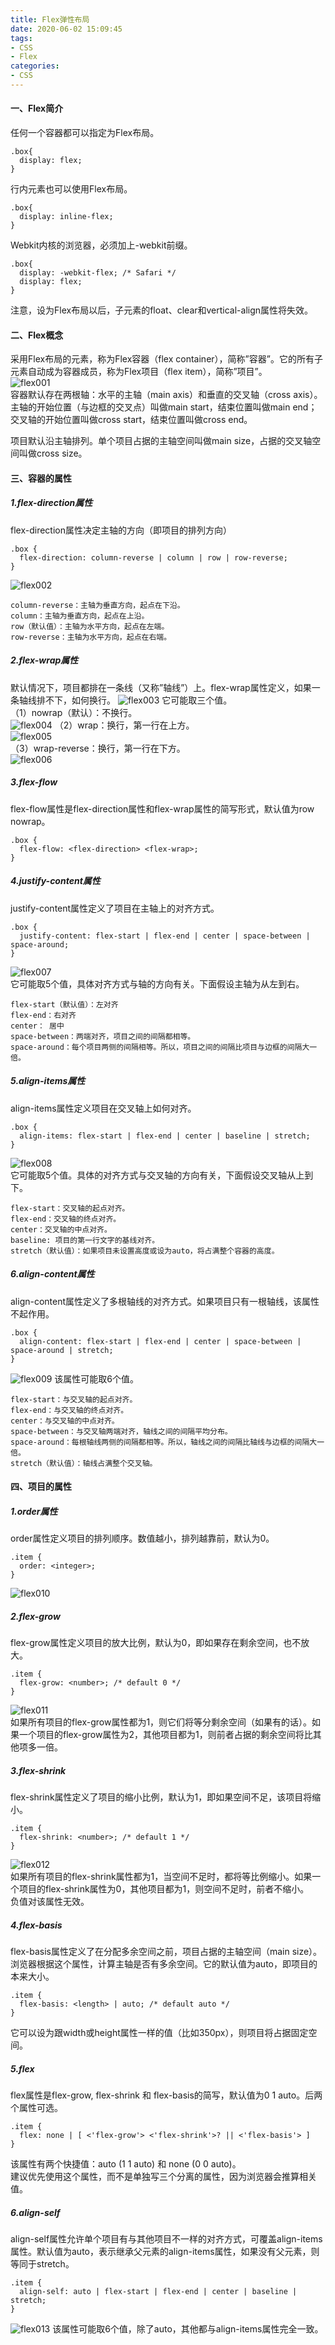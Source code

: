 ```yaml
---
title: Flex弹性布局
date: 2020-06-02 15:09:45
tags:
- CSS
- Flex
categories:
- CSS
---
```

#### 一、Flex简介
任何一个容器都可以指定为Flex布局。
<!--more-->
```
.box{
  display: flex;
}
```
行内元素也可以使用Flex布局。
```
.box{
  display: inline-flex;
}
```
Webkit内核的浏览器，必须加上-webkit前缀。
```
.box{
  display: -webkit-flex; /* Safari */
  display: flex;
}
```
注意，设为Flex布局以后，子元素的float、clear和vertical-align属性将失效。
#### 二、Flex概念
采用Flex布局的元素，称为Flex容器（flex container），简称”容器”。它的所有子元素自动成为容器成员，称为Flex项目（flex item），简称”项目”。  
![flex001](http://alivnram-test.oss-cn-beijing.aliyuncs.com/alivnblog/flex001.jpg)  
容器默认存在两根轴：水平的主轴（main axis）和垂直的交叉轴（cross axis）。主轴的开始位置（与边框的交叉点）叫做main start，结束位置叫做main end；交叉轴的开始位置叫做cross start，结束位置叫做cross end。

项目默认沿主轴排列。单个项目占据的主轴空间叫做main size，占据的交叉轴空间叫做cross size。
#### 三、容器的属性
##### 1.flex-direction属性
flex-direction属性决定主轴的方向（即项目的排列方向）
```
.box {
  flex-direction: column-reverse | column | row | row-reverse;
}
```
![flex002](http://alivnram-test.oss-cn-beijing.aliyuncs.com/alivnblog/flex002.jpg) 
```
column-reverse：主轴为垂直方向，起点在下沿。
column：主轴为垂直方向，起点在上沿。
row（默认值）：主轴为水平方向，起点在左端。
row-reverse：主轴为水平方向，起点在右端。
```
##### 2.flex-wrap属性
默认情况下，项目都排在一条线（又称”轴线”）上。flex-wrap属性定义，如果一条轴线排不下，如何换行。
![flex003](http://alivnram-test.oss-cn-beijing.aliyuncs.com/alivnblog/flex003.jpg) 
它可能取三个值。  
（1）nowrap（默认）：不换行。    
![flex004](http://alivnram-test.oss-cn-beijing.aliyuncs.com/alivnblog/flex004.jpg) 
（2）wrap：换行，第一行在上方。    
![flex005](http://alivnram-test.oss-cn-beijing.aliyuncs.com/alivnblog/flex005.jpg)  
（3）wrap-reverse：换行，第一行在下方。  
![flex006](http://alivnram-test.oss-cn-beijing.aliyuncs.com/alivnblog/flex006.jpg) 
##### 3.flex-flow
flex-flow属性是flex-direction属性和flex-wrap属性的简写形式，默认值为row nowrap。
```
.box {
  flex-flow: <flex-direction> <flex-wrap>;
}
```
##### 4.justify-content属性
justify-content属性定义了项目在主轴上的对齐方式。
```
.box {
  justify-content: flex-start | flex-end | center | space-between | space-around;
}
```
![flex007](http://alivnram-test.oss-cn-beijing.aliyuncs.com/alivnblog/flex007.jpg)  
它可能取5个值，具体对齐方式与轴的方向有关。下面假设主轴为从左到右。
```
flex-start（默认值）：左对齐
flex-end：右对齐
center： 居中
space-between：两端对齐，项目之间的间隔都相等。
space-around：每个项目两侧的间隔相等。所以，项目之间的间隔比项目与边框的间隔大一倍。
```
##### 5.align-items属性
align-items属性定义项目在交叉轴上如何对齐。
```
.box {
  align-items: flex-start | flex-end | center | baseline | stretch;
}
```
![flex008](http://alivnram-test.oss-cn-beijing.aliyuncs.com/alivnblog/flex008.jpg)  
它可能取5个值。具体的对齐方式与交叉轴的方向有关，下面假设交叉轴从上到下。
```
flex-start：交叉轴的起点对齐。
flex-end：交叉轴的终点对齐。
center：交叉轴的中点对齐。
baseline: 项目的第一行文字的基线对齐。
stretch（默认值）：如果项目未设置高度或设为auto，将占满整个容器的高度。
```
##### 6.align-content属性
align-content属性定义了多根轴线的对齐方式。如果项目只有一根轴线，该属性不起作用。
```
.box {
  align-content: flex-start | flex-end | center | space-between | space-around | stretch;
}
```
![flex009](http://alivnram-test.oss-cn-beijing.aliyuncs.com/alivnblog/flex009.jpg) 
该属性可能取6个值。  
```
flex-start：与交叉轴的起点对齐。
flex-end：与交叉轴的终点对齐。
center：与交叉轴的中点对齐。
space-between：与交叉轴两端对齐，轴线之间的间隔平均分布。
space-around：每根轴线两侧的间隔都相等。所以，轴线之间的间隔比轴线与边框的间隔大一倍。
stretch（默认值）：轴线占满整个交叉轴。
```
#### 四、项目的属性
##### 1.order属性
order属性定义项目的排列顺序。数值越小，排列越靠前，默认为0。
```
.item {
  order: <integer>;
}
```
![flex010](http://alivnram-test.oss-cn-beijing.aliyuncs.com/alivnblog/flex010.jpg) 
##### 2.flex-grow
flex-grow属性定义项目的放大比例，默认为0，即如果存在剩余空间，也不放大。
```
.item {
  flex-grow: <number>; /* default 0 */
}
```
![flex011](http://alivnram-test.oss-cn-beijing.aliyuncs.com/alivnblog/flex011.jpg)  
如果所有项目的flex-grow属性都为1，则它们将等分剩余空间（如果有的话）。如果一个项目的flex-grow属性为2，其他项目都为1，则前者占据的剩余空间将比其他项多一倍。
##### 3.flex-shrink
flex-shrink属性定义了项目的缩小比例，默认为1，即如果空间不足，该项目将缩小。
```
.item {
  flex-shrink: <number>; /* default 1 */
}
```
![flex012](http://alivnram-test.oss-cn-beijing.aliyuncs.com/alivnblog/flex012.jpg)  
如果所有项目的flex-shrink属性都为1，当空间不足时，都将等比例缩小。如果一个项目的flex-shrink属性为0，其他项目都为1，则空间不足时，前者不缩小。  
负值对该属性无效。
##### 4.flex-basis
flex-basis属性定义了在分配多余空间之前，项目占据的主轴空间（main size）。浏览器根据这个属性，计算主轴是否有多余空间。它的默认值为auto，即项目的本来大小。
```
.item {
  flex-basis: <length> | auto; /* default auto */
}
```
它可以设为跟width或height属性一样的值（比如350px），则项目将占据固定空间。
##### 5.flex
flex属性是flex-grow, flex-shrink 和 flex-basis的简写，默认值为0 1 auto。后两个属性可选。
```
.item {
  flex: none | [ <'flex-grow'> <'flex-shrink'>? || <'flex-basis'> ]
}
```
该属性有两个快捷值：auto (1 1 auto) 和 none (0 0 auto)。  
建议优先使用这个属性，而不是单独写三个分离的属性，因为浏览器会推算相关值。
##### 6.align-self
align-self属性允许单个项目有与其他项目不一样的对齐方式，可覆盖align-items属性。默认值为auto，表示继承父元素的align-items属性，如果没有父元素，则等同于stretch。
```
.item {
  align-self: auto | flex-start | flex-end | center | baseline | stretch;
}
```
![flex013](http://alivnram-test.oss-cn-beijing.aliyuncs.com/alivnblog/flex013.jpg) 
该属性可能取6个值，除了auto，其他都与align-items属性完全一致。

